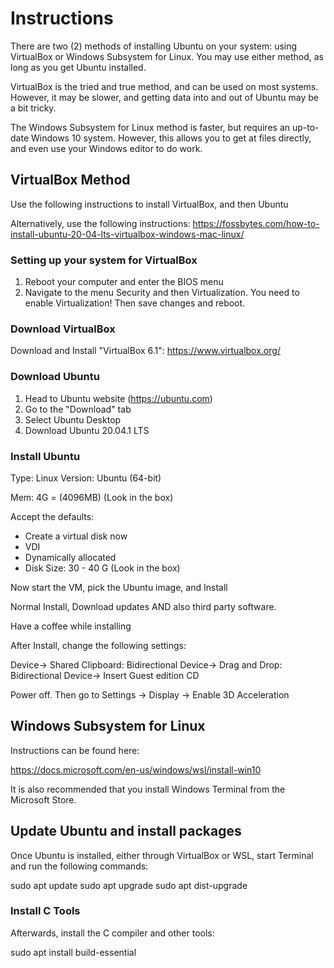 # Instructions

There are two (2) methods of installing Ubuntu on your system: using VirtualBox or Windows Subsystem for Linux. You may
use either method, as long as you get Ubuntu installed.

VirtualBox is the tried and true method, and can be used on most systems. However, it may be slower, and getting data
into and out of Ubuntu may be a bit tricky.

The Windows Subsystem for Linux method is faster, but requires an up-to-date Windows 10 system. However, this allows you
to get at files directly, and even use your Windows editor to do work.

## VirtualBox Method

Use the following instructions to install VirtualBox, and then Ubuntu

Alternatively, use the following instructions:
https://fossbytes.com/how-to-install-ubuntu-20-04-lts-virtualbox-windows-mac-linux/

### Setting up your system for VirtualBox

1. Reboot your computer and enter the BIOS menu 
2. Navigate to the menu Security and then Virtualization. You need to enable Virtualization! Then save changes and reboot.

### Download VirtualBox

Download and Install "VirtualBox 6.1": https://www.virtualbox.org/

### Download Ubuntu

1. Head to Ubuntu website (https://ubuntu.com)
2. Go to the "Download" tab
3. Select Ubuntu Desktop
4. Download Ubuntu 20.04.1 LTS

### Install Ubuntu

Type: Linux
Version: Ubuntu (64-bit)

Mem:  4G = (4096MB)  (Look in the box)

Accept the defaults:

- Create a virtual disk now
- VDI 
- Dynamically allocated
- Disk Size: 30 - 40 G  (Look in the box)

Now start the VM, pick the Ubuntu image, and Install

Normal Install, Download updates AND also third party software.

Have a coffee while installing

After Install, change the following settings:

Device-> Shared Clipboard: Bidirectional
Device-> Drag and Drop: Bidirectional
Device-> Insert Guest edition CD

Power off. Then go to Settings -> Display -> Enable 3D Acceleration

## Windows Subsystem for Linux

Instructions can be found here:

https://docs.microsoft.com/en-us/windows/wsl/install-win10

It is also recommended that you install Windows Terminal from the Microsoft Store.

## Update Ubuntu and install packages

Once Ubuntu is installed, either through VirtualBox or WSL, start Terminal and run the following commands:

sudo apt update
sudo apt upgrade
sudo apt dist-upgrade

### Install C Tools

Afterwards, install the C compiler and other tools:

sudo apt install build-essential


